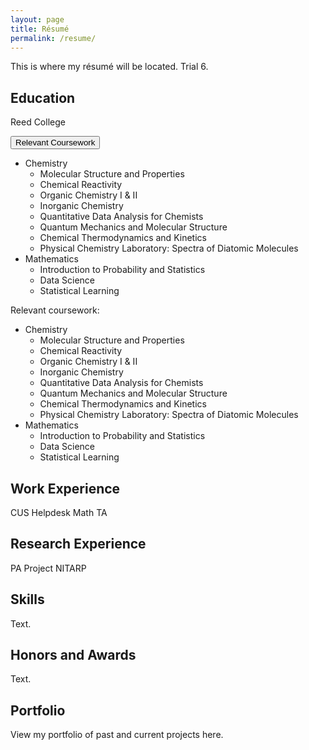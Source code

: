 ```yaml
---
layout: page
title: Résumé
permalink: /resume/
---
```


This is where my r&eacute;sum&eacute; will be located. Trial 6.

## Education
Reed College

<button type="button" class="collapsible">Relevant Coursework</button>
<div class="content">
	<ul>
		<li>Chemistry
			<ul>
				<li>Molecular Structure and Properties</li>
				<li>Chemical Reactivity</li>
				<li>Organic Chemistry I & II</li>
				<li>Inorganic Chemistry</li>
				<li>Quantitative Data Analysis for Chemists</li>
				<li>Quantum Mechanics and Molecular Structure</li>
				<li>Chemical Thermodynamics and Kinetics</li>
				<li>Physical Chemistry Laboratory: Spectra of Diatomic Molecules</li>
			</ul>
		</li>
		<li>Mathematics
			<ul>
				<li>Introduction to Probability and Statistics</li>
				<li>Data Science</li>
				<li>Statistical Learning</li>
			</ul>
		</li>
	</ul>
</div>

Relevant coursework:
<ul>
	<li>Chemistry
		<ul>
			<li>Molecular Structure and Properties</li>
			<li>Chemical Reactivity</li>
			<li>Organic Chemistry I & II</li>
			<li>Inorganic Chemistry</li>
			<li>Quantitative Data Analysis for Chemists</li>
			<li>Quantum Mechanics and Molecular Structure</li>
			<li>Chemical Thermodynamics and Kinetics</li>
			<li>Physical Chemistry Laboratory: Spectra of Diatomic Molecules</li>
		</ul>
	</li>
	<li>Mathematics
		<ul>
			<li>Introduction to Probability and Statistics</li>
			<li>Data Science</li>
			<li>Statistical Learning</li>
		</ul>
	</li>
</ul>

## Work Experience
CUS Helpdesk
Math TA

## Research Experience
PA Project
NITARP

## Skills
Text.

## Honors and Awards
Text.

## Portfolio
View my portfolio of past and current projects here.